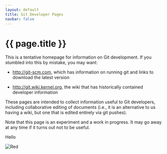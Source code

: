 ```yaml
---
layout: default
title: Git Developer Pages
navbar: false
---
```


# {{ page.title }}

This is a tentative homepage for information on Git development. If you
stumbled into this by mistake, you may want:

  - <http://git-scm.com>, which has information on running
    git and links to download the latest version

  - <http://git.wiki.kernel.org>, the wiki that has historically
    contained developer information

These pages are intended to collect information useful to Git
developers, including collaborative editing of documents (i.e., it is an
alternative to us having a wiki, but one that is edited entirely via git
pushes).

Note that this page is an experiment and a work in progress. It may go
away at any time if it turns out not to be useful.

Hello

![Red](http://dragundust.perso.sfr.fr/Red.png)
